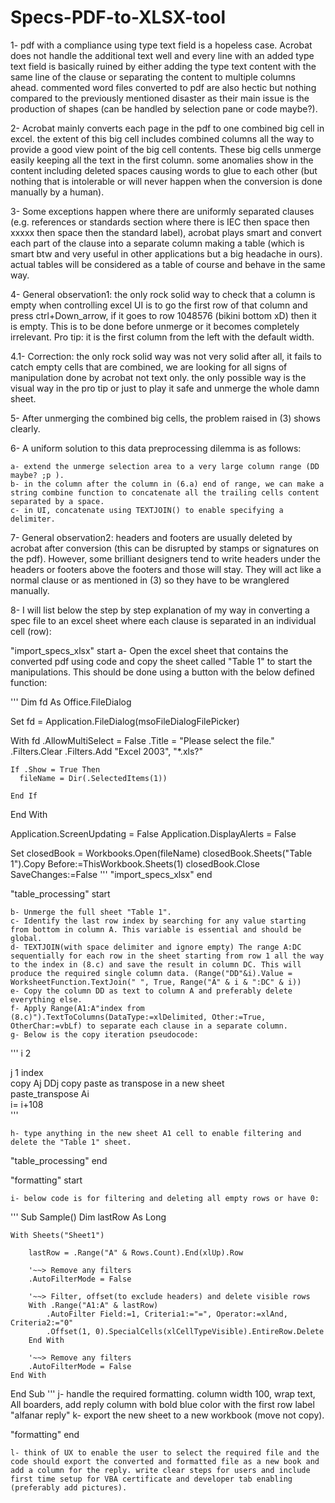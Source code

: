 # Specs-PDF-to-XLSX-tool
1- pdf with a compliance using type text field is a hopeless case. Acrobat does not handle the additional text well and every line with an added type text field is basically ruined by either adding the type text content with the same line of the clause or separating the content to multiple columns ahead. commented word files converted to pdf are also hectic but nothing compared to the previously mentioned disaster as their main issue is the production of shapes (can be handled by selection pane or code maybe?).

2- Acrobat mainly converts each page in the pdf to one combined big cell in excel. the extent of this big cell includes combined columns all the way to provide a good view point of the big cell contents. These big cells unmerge easily keeping all the text in the first column. some anomalies show in the content including deleted spaces causing words to glue to each other (but nothing that is intolerable or will never happen when the conversion is done manually by a human).

3- Some exceptions happen where there are uniformly separated clauses (e.g. references or standards section where there is IEC then space then xxxxx then space then the standard label), acrobat plays smart and convert each part of the clause into a separate column making a table (which is smart btw and very useful in other applications but a big headache in ours). actual tables will be considered as a table of course and behave in the same way.

4- General observation1: the only rock solid way to check that a column is empty when controlling excel UI is to go the first row of that column and press ctrl+Down_arrow, if it goes to row 1048576 (bikini bottom xD) then it is empty. This is to be done before unmerge or it becomes completely irrelevant. Pro tip: it is the first column from the left with the default width.

4.1- Correction: the only rock solid way was not very solid after all, it fails to catch empty cells that are combined, we are looking for all signs of manipulation done by acrobat not text only. the only possible way is the visual way in the pro tip or just to play it safe and unmerge the whole damn sheet.

5- After unmerging the combined big cells, the problem raised in (3) shows clearly.

6- A uniform solution to this data preprocessing dilemma is as follows:

	a- extend the unmerge selection area to a very large column range (DD maybe? ;p ).
	b- in the column after the column in (6.a) end of range, we can make a string combine function to concatenate all the trailing cells content separated by a space.
	c- in UI, concatenate using TEXTJOIN() to enable specifying a delimiter.

7- General observation2: headers and footers are usually deleted by acrobat after conversion (this can be disrupted by stamps or signatures on the pdf). However, some brilliant designers tend to write headers under the headers or footers above the footers and those will stay. They will act like a normal clause or as mentioned in (3) so they have to be wranglered manually.

8- I will list below the step by step explanation of my way in converting a spec file to an excel sheet where each clause is separated in an individual cell (row):

"import_specs_xlsx" start
	a- Open the excel sheet that contains the converted pdf using code and copy the sheet called "Table 1" to start the manipulations. This should be done using a button with the below defined function:

'''
 Dim fd As Office.FileDialog

  Set fd = Application.FileDialog(msoFileDialogFilePicker)

  With fd
    .AllowMultiSelect = False
    .Title = "Please select the file."
    .Filters.Clear
    .Filters.Add "Excel 2003", "*.xls?"

    If .Show = True Then
      fileName = Dir(.SelectedItems(1))

    End If
  End With

  Application.ScreenUpdating = False
  Application.DisplayAlerts = False

Set closedBook = Workbooks.Open(fileName)
    closedBook.Sheets("Table 1").Copy Before:=ThisWorkbook.Sheets(1)
    closedBook.Close SaveChanges:=False
'''
"import_specs_xlsx" end

"table_processing" start

	b- Unmerge the full sheet "Table 1".
	c- Identify the last row index by searching for any value starting from bottom in column A. This variable is essential and should be global.
	d- TEXTJOIN(with space delimiter and ignore empty) The range A:DC sequentially for each row in the sheet starting from row 1 all the way to the index in (8.c) and save the result in column DC. This will produce the required single column data. (Range("DD"&i).Value = WorksheetFunction.TextJoin(" ", True, Range("A" & i & ":DC" & i))
	e- Copy the column DD as text to column A and preferably delete everything else.
	f- Apply Range(A1:A"index from (8.c)").TextToColumns(DataType:=xlDelimited, Other:=True, OtherChar:=vbLf) to separate each clause in a separate column.
	g- Below is the copy iteration pseudocode:

'''
i	2		
			
j	1	index	
copy	Aj	DDj	copy
	paste as transpose in a new sheet		
paste_transpose	Ai		
	i=	i+108	
'''

	h- type anything in the new sheet A1 cell to enable filtering and delete the "Table 1" sheet.
"table_processing" end

"formatting" start

	i- below code is for filtering and deleting all empty rows or have 0:

'''
Sub Sample()
    Dim lastRow As Long

    With Sheets("Sheet1")

        lastRow = .Range("A" & Rows.Count).End(xlUp).Row

        '~~> Remove any filters
        .AutoFilterMode = False

        '~~> Filter, offset(to exclude headers) and delete visible rows
        With .Range("A1:A" & lastRow)
            .AutoFilter Field:=1, Criteria1:="=", Operator:=xlAnd, Criteria2:="0"
            .Offset(1, 0).SpecialCells(xlCellTypeVisible).EntireRow.Delete
        End With

        '~~> Remove any filters
        .AutoFilterMode = False
    End With
End Sub
'''
	j- handle the required formatting. column width 100, wrap text, All boarders, add reply column with bold blue color with the first row label "alfanar reply"
	k- export the new sheet to a new workbook (move not copy).

"formatting" end


	l- think of UX to enable the user to select the required file and the code should export the converted and formatted file as a new book and add a column for the reply. write clear steps for users and include first time setup for VBA certificate and developer tab enabling (preferably add pictures).
	













